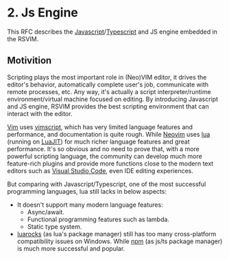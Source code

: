 # 2. Js Engine

This RFC describes the [Javascript](https://en.wikipedia.org/wiki/JavaScript)/[Typescript](https://www.typescriptlang.org/) and JS engine embedded in the RSVIM.

## Motivition

Scripting plays the most important role in (Neo)VIM editor, it drives the editor's behavior, automatically complete user's job, communicate with remote processes, etc. Any way, it's actually a script interpreter/runtime environment/virtual machine focused on editing. By introducing Javascript and JS engine, RSVIM provides the best scripting environment that can interact with the editor.

[Vim](https://www.vim.org/) uses [vimscript](https://www.vim.org/scripts/), which has very limited language features and performance, and documentation is quite rough. While [Neovim](https://neovim.io/) uses [lua](https://www.lua.org/) (running on [LuaJIT](https://luajit.org/)) for much richer language features and great performance. It's so obvious and no need to prove that, with a more powerful scripting language, the community can develop much more feature-rich plugins and provide more functions close to the modern text editors such as [Visual Studio Code](https://code.visualstudio.com/), even IDE editing experiences.

But comparing with Javascript/Typescript, one of the most successful programming languages, lua still lacks in below aspects:

- It doesn't support many modern language features:
  - Async/await.
  - Functional programming features such as lambda.
  - Static type system.
- [luarocks](https://luarocks.org/) (as lua's package manager) still has too many cross-platform compatibility issues on Windows. While [npm](https://www.npmjs.com/) (as js/ts package manager) is much more successful and popular.
